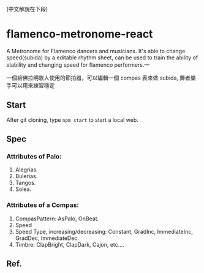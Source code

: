 (中文解說在下段)

# flamenco-metronome-react
A Metronome for Flamenco dancers and musicians.
It's able to change speed(subida) by a editable rhythm sheet, can be used to train the ability of stability and changing speed for flamenco performers.一

一個給佛拉明歌人使用的節拍器，可以編輯一個 compas 表來做 subida, 舞者樂手可以用來練習穩定

## Start
After git cloning, type `npm start` to start a local web.

## Spec

### Attributes of Palo:

1. Alegrias.
2. Bulerias.
3. Tangos.
4. Solea.

### Attributes of a Compas:

1. CompasPattern: AsPalo, OnBeat.
2. Speed
3. Speed Type, increasing/decreasing: Constant, GradInc, ImmediateInc, GradDec, ImmediateDec.
4. Timbre: ClapBright, ClapDark, Cajon, etc....

## Ref.
